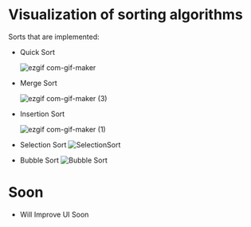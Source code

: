 
# Visualization of sorting algorithms
Sorts that are implemented:
- Quick Sort

  ![ezgif com-gif-maker](https://user-images.githubusercontent.com/89273037/176277077-27cbc3eb-d116-4e80-81d0-037611eb34c2.gif)
  
- Merge Sort

  ![ezgif com-gif-maker (3)](https://user-images.githubusercontent.com/89273037/176278269-79d45bdf-a58c-4237-b44b-01d2b5dc2aae.gif)

- Insertion Sort

  ![ezgif com-gif-maker (1)](https://user-images.githubusercontent.com/89273037/176277738-ad0c9479-3560-4d1a-8cbb-d18aa3bb3194.gif)

- Selection Sort
  ![SelectionSort](https://github.com/ajayprgmr/Sorting-Visualizer/assets/86186444/88fa673e-f596-45cc-91db-7ea332d1e69f)

- Bubble Sort
  ![Bubble Sort](https://github.com/ajayprgmr/Sorting-Visualizer/assets/86186444/d24d3316-07aa-4240-95cf-85cbd53728e7)

# Soon
- Will Improve UI Soon
